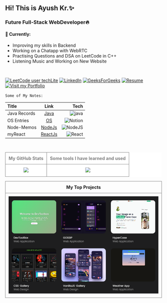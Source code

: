 <h2>Hi! This is Ayush Kr.✨</h2>
<h3>Future Full-Stack WebDeveloper🔥</h3>
<h4>🚧 Currently:</h4>
<ul>
  <li>Improving my skills in Backend</li>
  <li>Working on a Chatapp with WebRTC </li>
  <li>Practising Questions and DSA on LeetCode in C++ </li> 
  <li>Listening Music and Working on New Website</li>
</ul>

<br>
  
[![LeetCode user techLite](https://img.shields.io/badge/dynamic/json?style=plastic&labelColor=black&color=%23ffa116&label=Solved&query=solved&url=https%3A%2F%2Fleetcode-badge.vercel.app%2Fapi%2Fusers%2FtechLite&logo=leetcode&logoColor=yellow)](https://leetcode.com/techLite/)           [![LinkedIn](https://img.shields.io/badge/LinkedIn-%230077B5.svg?logo=linkedin&logoColor=white)](https://linkedin.com/in/ayush-kumar2003) 
[![GeeksForGeeks](https://img.shields.io/badge/28-2F8D46?style=plastic&logo=geeksforgeeks&logoColor=2F8D46&label=gfg)](https://www.geeksforgeeks.org/user/ayushkumarknwk/)
[![Resume](https://img.shields.io/badge/My%20Resume%20-8A2BE2)](https://docs.google.com/document/d/1HL8MMvXeAtNiR5dyamY-drVquNLM2WMx/edit?usp=sharing&ouid=108681129222819219055&rtpof=true&sd=true)
[![Visit my Portfolio](https://img.shields.io/badge/Visit%20my%20Portfolio%20-4B0082)](https://portfolio-ayushs-projects-8a64bee0.vercel.app/)

`Some of My Notes:`

| Title | Link | Tech |
| :---         |     :---:      |          ---: |
| Java Records   | [Java](https://cumbersome-accordion-690.notion.site/Ghost-Bytes-4c359db166d54d9db4905d1c57863e02?pvs=4) | ![java](https://badgen.net/badge/icon/java?icon=java&label) |
| OS Entries     | [OS](https://cumbersome-accordion-690.notion.site/Unit-4-dabaefe675fe4228ba4aa368b990ab4f?pvs=4) | ![Notion](https://img.shields.io/badge/Notion-000000?style=for-the-badge&logo=notion&logoColor=white) |
| Node-Memos     | [NodeJs](https://github.com/AyushKUMAR031/NodeMemos) | ![NodeJS](https://img.shields.io/badge/node.js-6DA55F?style=for-the-badge&logo=node.js&logoColor=white) |
| myReact       | [ReactJs](https://github.com/AyushKUMAR031/myReact) | ![React](https://img.shields.io/badge/react-%2320232a.svg?style=for-the-badge&logo=react&logoColor=%2361DAFB) |

<br>

<table align="center" style="text-align: center; color: gray; background-color: white; border-collapse: collapse; width: 100%;">
  <tr>
    <th style="padding: 10px; border: 1px solid gray;">My GitHub Stats</th>
    <th style="padding: 10px; border: 1px solid gray;">Some tools I have learned and used</th>
  </tr>
  <tr>
    <td style="padding: 10px; border: 1px solid gray;">
      <img src="https://github-readme-stats.vercel.app/api?username=AyushKUMAR031&show_icons=true&theme=radical"/>
    </td>
     <td style="padding: 10px; border: 1px solid gray;">
      <img src="https://skillicons.dev/icons?i=c,cpp,java,html,css,tailwind,js,jquery,ts,bootstrap,nodejs,express,mongodb,react,vite,nextjs,git,github,vscode,mysql,ubuntu,netlify,vercel,docker,npm,notion,&perline=10">
    </td>
  </tr>
</table>

<table>
  <tr>
    <th style="padding: 10px; border: 1px solid gray;">My Top Projects</th>
  </tr>
  <tr>
    <td style="padding: 10px; border: 1px solid gray; text-align: center; border-radius: 10px;">
      <img 
        src="https://github.com/AyushKUMAR031/AyushKUMAR031/blob/main/myprojectlist.png"
      />
    </td>
  </tr>
</table>

